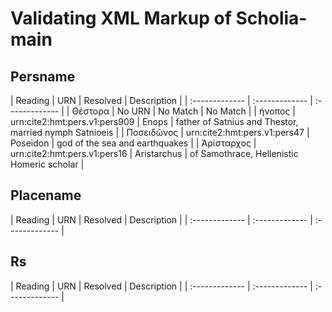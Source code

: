 # Validating XML Markup of Scholia-main


## Persname 

| Reading | URN | Resolved | Description |
| :------------- | :------------- | :------------- |
| Θέστορα | <span class='nomatch text-danger'>No URN</span> | <span class='nomatch text-danger'>No Match</span> | <span class='nomatch text-danger'>No Match</span> | 
| ήνοπος | urn:cite2:hmt:pers.v1:pers909 | Enops | father of Satnius and Thestor, married nymph Satnioeis | 
| Ποσειδῶνος | urn:cite2:hmt:pers.v1:pers47 | Poseidon | god of the sea and earthquakes | 
| Ἀρίσταρχος | urn:cite2:hmt:pers.v1:pers16 | Aristarchus | of Samothrace, Hellenistic Homeric scholar | 

## Placename 

| Reading | URN | Resolved | Description |
| :------------- | :------------- | :------------- |

## Rs 

| Reading | URN | Resolved | Description |
| :------------- | :------------- | :------------- |
